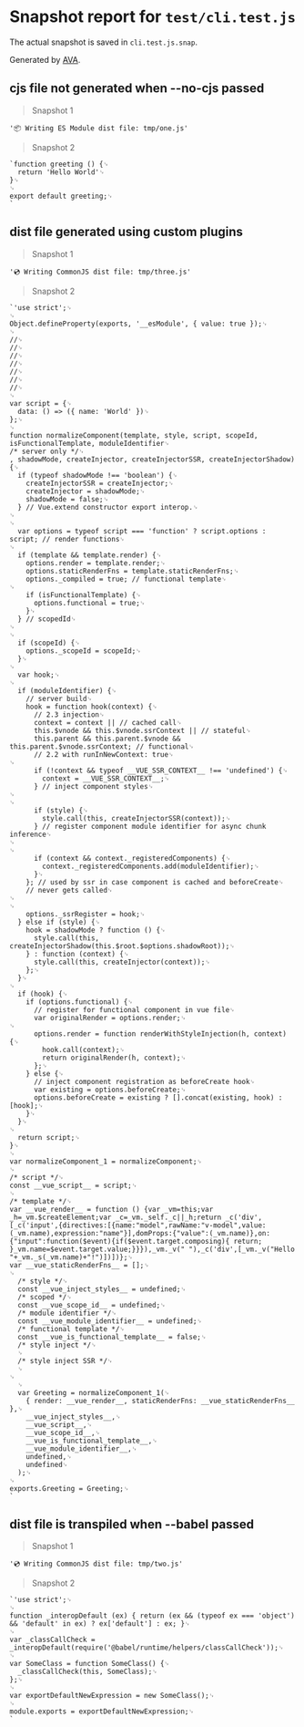 # Snapshot report for `test/cli.test.js`

The actual snapshot is saved in `cli.test.js.snap`.

Generated by [AVA](https://ava.li).

## cjs file not generated when --no-cjs passed

> Snapshot 1

    '📦 Writing ES Module dist file: tmp/one.js'

> Snapshot 2

    `function greeting () {␊
      return 'Hello World'␊
    }␊
    ␊
    export default greeting;␊
    `

## dist file generated using custom plugins

> Snapshot 1

    '💿 Writing CommonJS dist file: tmp/three.js'

> Snapshot 2

    `'use strict';␊
    ␊
    Object.defineProperty(exports, '__esModule', { value: true });␊
    ␊
    //␊
    //␊
    //␊
    //␊
    //␊
    //␊
    //␊
    ␊
    var script = {␊
      data: () => ({ name: 'World' })␊
    };␊
    ␊
    function normalizeComponent(template, style, script, scopeId, isFunctionalTemplate, moduleIdentifier␊
    /* server only */␊
    , shadowMode, createInjector, createInjectorSSR, createInjectorShadow) {␊
      if (typeof shadowMode !== 'boolean') {␊
        createInjectorSSR = createInjector;␊
        createInjector = shadowMode;␊
        shadowMode = false;␊
      } // Vue.extend constructor export interop.␊
    ␊
    ␊
      var options = typeof script === 'function' ? script.options : script; // render functions␊
    ␊
      if (template && template.render) {␊
        options.render = template.render;␊
        options.staticRenderFns = template.staticRenderFns;␊
        options._compiled = true; // functional template␊
    ␊
        if (isFunctionalTemplate) {␊
          options.functional = true;␊
        }␊
      } // scopedId␊
    ␊
    ␊
      if (scopeId) {␊
        options._scopeId = scopeId;␊
      }␊
    ␊
      var hook;␊
    ␊
      if (moduleIdentifier) {␊
        // server build␊
        hook = function hook(context) {␊
          // 2.3 injection␊
          context = context || // cached call␊
          this.$vnode && this.$vnode.ssrContext || // stateful␊
          this.parent && this.parent.$vnode && this.parent.$vnode.ssrContext; // functional␊
          // 2.2 with runInNewContext: true␊
    ␊
          if (!context && typeof __VUE_SSR_CONTEXT__ !== 'undefined') {␊
            context = __VUE_SSR_CONTEXT__;␊
          } // inject component styles␊
    ␊
    ␊
          if (style) {␊
            style.call(this, createInjectorSSR(context));␊
          } // register component module identifier for async chunk inference␊
    ␊
    ␊
          if (context && context._registeredComponents) {␊
            context._registeredComponents.add(moduleIdentifier);␊
          }␊
        }; // used by ssr in case component is cached and beforeCreate␊
        // never gets called␊
    ␊
    ␊
        options._ssrRegister = hook;␊
      } else if (style) {␊
        hook = shadowMode ? function () {␊
          style.call(this, createInjectorShadow(this.$root.$options.shadowRoot));␊
        } : function (context) {␊
          style.call(this, createInjector(context));␊
        };␊
      }␊
    ␊
      if (hook) {␊
        if (options.functional) {␊
          // register for functional component in vue file␊
          var originalRender = options.render;␊
    ␊
          options.render = function renderWithStyleInjection(h, context) {␊
            hook.call(context);␊
            return originalRender(h, context);␊
          };␊
        } else {␊
          // inject component registration as beforeCreate hook␊
          var existing = options.beforeCreate;␊
          options.beforeCreate = existing ? [].concat(existing, hook) : [hook];␊
        }␊
      }␊
    ␊
      return script;␊
    }␊
    ␊
    var normalizeComponent_1 = normalizeComponent;␊
    ␊
    /* script */␊
    const __vue_script__ = script;␊
    ␊
    /* template */␊
    var __vue_render__ = function () {var _vm=this;var _h=_vm.$createElement;var _c=_vm._self._c||_h;return _c('div',[_c('input',{directives:[{name:"model",rawName:"v-model",value:(_vm.name),expression:"name"}],domProps:{"value":(_vm.name)},on:{"input":function($event){if($event.target.composing){ return; }_vm.name=$event.target.value;}}}),_vm._v(" "),_c('div',[_vm._v("Hello "+_vm._s(_vm.name)+"!")])])};␊
    var __vue_staticRenderFns__ = [];␊
    ␊
      /* style */␊
      const __vue_inject_styles__ = undefined;␊
      /* scoped */␊
      const __vue_scope_id__ = undefined;␊
      /* module identifier */␊
      const __vue_module_identifier__ = undefined;␊
      /* functional template */␊
      const __vue_is_functional_template__ = false;␊
      /* style inject */␊
      ␊
      /* style inject SSR */␊
      ␊
    ␊
      ␊
      var Greeting = normalizeComponent_1(␊
        { render: __vue_render__, staticRenderFns: __vue_staticRenderFns__ },␊
        __vue_inject_styles__,␊
        __vue_script__,␊
        __vue_scope_id__,␊
        __vue_is_functional_template__,␊
        __vue_module_identifier__,␊
        undefined,␊
        undefined␊
      );␊
    ␊
    exports.Greeting = Greeting;␊
    `

## dist file is transpiled when --babel passed

> Snapshot 1

    '💿 Writing CommonJS dist file: tmp/two.js'

> Snapshot 2

    `'use strict';␊
    ␊
    function _interopDefault (ex) { return (ex && (typeof ex === 'object') && 'default' in ex) ? ex['default'] : ex; }␊
    ␊
    var _classCallCheck = _interopDefault(require('@babel/runtime/helpers/classCallCheck'));␊
    ␊
    var SomeClass = function SomeClass() {␊
      _classCallCheck(this, SomeClass);␊
    };␊
    ␊
    var exportDefaultNewExpression = new SomeClass();␊
    ␊
    module.exports = exportDefaultNewExpression;␊
    `
